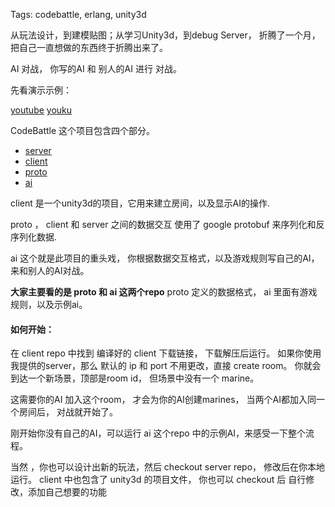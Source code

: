 Tags: codebattle, erlang, unity3d

从玩法设计，到建模贴图；从学习Unity3d，到debug Server，
折腾了一个月， 把自己一直想做的东西终于折腾出来了。

AI 对战， 你写的AI 和 别人的AI 进行 对战。

先看演示示例：

[youtube](http://www.youtube.com/watch?v=V6PkjlUXV6w&feature=youtu.be) 
[youku](http://v.youku.com/v_show/id_XNTk0OTk2Mjg0.html)


CodeBattle 这个项目包含四个部分。

*   [server](https://github.com/yueyoum/codebattle-server)
*   [client](https://github.com/yueyoum/codebattle-client)
*   [proto](https://github.com/yueyoum/codebattle-proto)
*   [ai](https://github.com/yueyoum/codebattle-ai)

client 是一个unity3d的项目，它用来建立房间，以及显示AI的操作.

proto ， client 和 server 之间的数据交互 使用了 google protobuf 来序列化和反序列化数据.

ai 这个就是此项目的重头戏， 你根据数据交互格式，以及游戏规则写自己的AI，来和别人的AI对战。


**大家主要看的是 proto 和 ai 这两个repo**
proto 定义的数据格式， ai 里面有游戏规则，以及示例ai。

#### 如何开始：
在 client repo 中找到 编译好的 client 下载链接， 下载解压后运行。
如果你使用 我提供的server，那么 默认的 ip 和 port 不用更改，直接 create room。
你就会到达一个新场景，顶部是room id， 但场景中没有一个 marine。

这需要你的AI 加入这个room， 才会为你的AI创建marines， 当两个AI都加入同一个房间后，
对战就开始了。

刚开始你没有自己的AI，可以运行 ai 这个repo 中的示例AI，来感受一下整个流程。


当然 ，你也可以设计出新的玩法，然后 checkout server repo， 修改后在你本地运行。
client 中也包含了 unity3d 的项目文件， 你也可以 checkout 后 自行修改，添加自己想要的功能